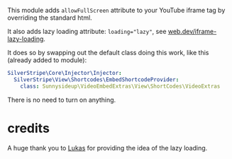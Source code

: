 This module adds `allowFullScreen` attribute to your YouTube iframe tag by overriding the standard html.

It also adds lazy loading attribute: `loading="lazy"`, see [web.dev/iframe-lazy-loading](https://web.dev/iframe-lazy-loading/). 

It does so by swapping out the default class doing this work, like this (already added to module):

```yml
SilverStripe\Core\Injector\Injector:
  SilverStripe\View\Shortcodes\EmbedShortcodeProvider:
    class: Sunnysideup\VideoEmbedExtras\View\ShortCodes\VideoExtras
```

There is no need to turn on anything.


# credits

A huge thank you to [Lukas](https://github.com/lerni) for providing the idea of the lazy loading.
